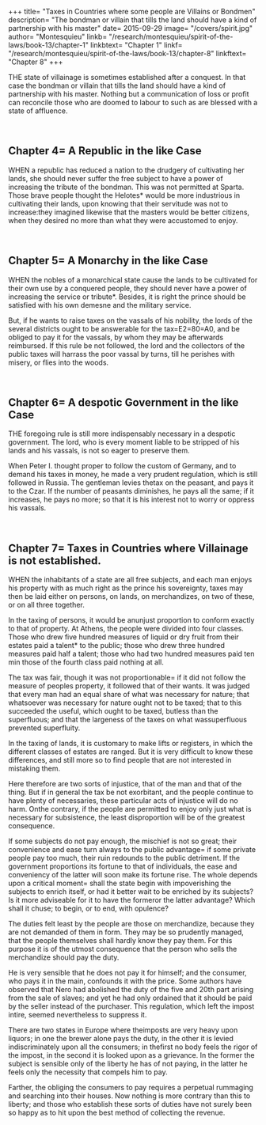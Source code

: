+++
title= "Taxes in Countries where some people are Villains or Bondmen"
description= "The bondman or villain that tills the land should have a kind of partnership with his master"
date= 2015-09-29
image= "/covers/spirit.jpg"
author= "Montesquieu"
linkb= "/research/montesquieu/spirit-of-the-laws/book-13/chapter-1"
linkbtext= "Chapter 1"
linkf= "/research/montesquieu/spirit-of-the-laws/book-13/chapter-8"
linkftext= "Chapter 8"
+++

THE state of villainage is sometimes established after a conquest. In that case the bondman or villain that tills the land should have a kind of partnership with his master. Nothing but a communication of loss or profit can reconcile those who are doomed to labour to such as are blessed with a state of affluence.

<br>

## Chapter 4= A Republic in the like Case

WHEN a republic has reduced a nation to the drudgery of cultivating her lands, she should never suffer the free subject to have a power of increasing the tribute of the bondman. This was not permitted at Sparta. Those brave people thought the Helotes* would be more industrious in cultivating their lands, upon knowing that their servitude was not to increase:they imagined likewise that the masters would be better citizens, when they desired no more than what they were accustomed to enjoy.

<br>

## Chapter 5= A Monarchy in the like Case

WHEN the nobles of a monarchical state cause the lands to be cultivated for their own use by a conquered people, they should never have a power of increasing the service or tribute*. Besides, it is right the prince should be satisfied with his own demesne and the military service. 

But, if he wants to raise taxes on the vassals of his nobility, the lords of the several districts ought to be answerable for the tax=E2=80=A0, and be obliged to pay it for the vassals, by whom they may be afterwards reimbursed. If this rule be not followed, the lord and the collectors of the public taxes will harrass the poor vassal by turns, till he perishes with misery, or flies into the woods.

<br>

## Chapter 6= A despotic Government in the like Case

THE foregoing rule is still more indispensably necessary in a despotic government. The lord, who is every moment liable to be stripped of his lands and his vassals, is not so eager to preserve them.

When Peter I. thought proper to follow the custom of Germany, and to demand his taxes in money, he made a very prudent regulation, which is still followed in Russia. The gentleman levies thetax on the peasant, and pays it to the Czar. If the number of peasants diminishes, he pays all the same; if it increases, he pays no more; so that it is his interest not to worry or oppress his vassals.

<br>

## Chapter 7= Taxes in Countries where Villainage is not established.

WHEN the inhabitants of a state are all free subjects, and each man enjoys his property with as much right as the prince his sovereignty, taxes may then be laid either on persons, on lands, on merchandizes, on two of these, or on all three together.

In the taxing of persons, it would be anunjust proportion to conform exactly to that of property. At Athens, the people were divided into four classes. Those who drew five hundred measures of liquid or dry fruit from their estates paid a talent* to the public; those who drew three hundred measures paid half a talent; those who had two hundred measures paid ten min those of the fourth class paid nothing at all. 

The tax was fair, though it was not proportionable= if it did not follow the measure of peoples property, it followed that of their wants. It was judged that every man had an equal share of what was necessary for nature; that whatsoever was necessary for nature ought not to be taxed; that to this succeeded the useful, which ought to be taxed, butless than the superfluous; and that the largeness of the taxes on what wassuperfluous prevented superfluity.

In the taxing of lands, it is customary to make lifts or registers, in which the different classes of estates are ranged. But it is very difficult to know these differences, and still more so to find people that are not interested in mistaking them. 

Here therefore are two sorts of injustice, that of the man and that of the thing. But if in general the tax be not exorbitant, and the people continue to have plenty of necessaries, these particular acts of injustice will do no harm. Onthe contrary, if the people are permitted to enjoy only just what is necessary for subsistence, the least disproportion will be of the greatest consequence.

If some subjects do not pay enough, the mischief is not so great; their convenience and ease turn always to the public advantage= if some private people pay too much, their ruin redounds to the public detriment. If the government proportions its fortune to that of individuals, the ease and conveniency of the latter will soon make its fortune rise. The whole depends upon a critical moment= shall the state begin with impoverishing the subjects to enrich itself, or had it better wait to be enriched by its subjects? Is it more adviseable for it to have the formeror the latter advantage? Which shall it chuse; to begin, or to end, with opulence?

The duties felt least by the people are those on merchandize, because they are not demanded of them in form. They may be so prudently managed, that the people themselves shall hardly know they pay them. For this purpose it is of the utmost consequence that the person who sells the merchandize should pay the duty. 

He is very sensible that he does not pay it for himself; and the consumer, who pays it in the main, confounds it with the price. Some authors have observed that Nero had abolished the duty of the five and 20th part arising from the sale of slaves; and yet he had only ordained that it should be paid by the seller instead of the purchaser. This regulation, which left the impost intire, seemed nevertheless to suppress it.


There are two states in Europe where theimposts are very heavy upon liquors; in one the brewer alone pays the duty, in the other it is levied indiscriminately upon all the consumers; in thefirst no body feels the rigor of the impost, in the second it is looked upon as a grievance. In the former the subject is sensible only of the liberty he has of not paying, in the latter he feels only the necessity that compels him to pay.

Farther, the obliging the consumers to pay requires a perpetual rummaging and searching into their houses. Now nothing is more contrary than this to liberty; and those who establish these sorts of duties have not surely been so happy as to hit upon the best method of collecting the revenue.
